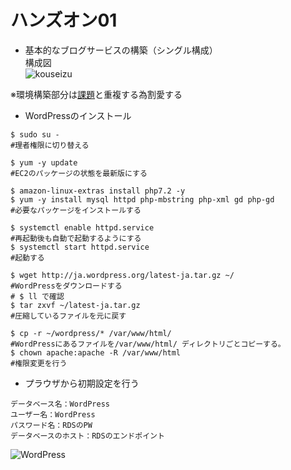 # ハンズオン01  
- 基本的なブログサービスの構築（シングル構成）  
構成図  
![kouseizu]()

※環境構築部分は[課題](https://github.com/shio0727/Kadaiyou/blob/main/lecture04.md)と重複する為割愛する  

- WordPressのインストール 


```bash:title
$ sudo su -  
#理者権限に切り替える

$ yum -y update  
#EC2のパッケージの状態を最新版にする

$ amazon-linux-extras install php7.2 -y  
$ yum -y install mysql httpd php-mbstring php-xml gd php-gd  
#必要なパッケージをインストールする  

$ systemctl enable httpd.service  
#再起動後も自動で起動するようにする  
$ systemctl start httpd.service  
#起動する  

$ wget http://ja.wordpress.org/latest-ja.tar.gz ~/  
#WordPressをダウンロードする  
# $ ll で確認  
$ tar zxvf ~/latest-ja.tar.gz  
#圧縮しているファイルを元に戻す  

$ cp -r ~/wordpress/* /var/www/html/  
#WordPressにあるファイルを/var/www/html/ ディレクトリごとコピーする。　　
$ chown apache:apache -R /var/www/html  
#権限変更を行う  

```  
- プラウザから初期設定を行う  


```bash:title  
データベース名：WordPress  
ユーザー名：WordPress  
パスワード名：RDSのPW  
データベースのホスト：RDSのエンドポイント  
```  
![WordPress](/img/wordpress.png)